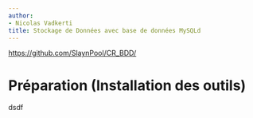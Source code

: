 ```yaml
---
author:
- Nicolas Vadkerti
title: Stockage de Données avec base de données MySQLd
---
```


<https://github.com/SlaynPool/CR_BDD/>

Préparation (Installation des outils)
=====================================

dsdf
